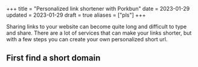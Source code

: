+++
title = "Personalized link shortener with Porkbun"
date = 2023-01-29
updated = 2023-01-29
draft = true
aliases = ["pls"]
+++

Sharing links to your website can become quite long and difficult to type and share.
There are a lot of services that can make your links shorter, but with a few steps you can create your own personalized short url. 

## First find a short domain
